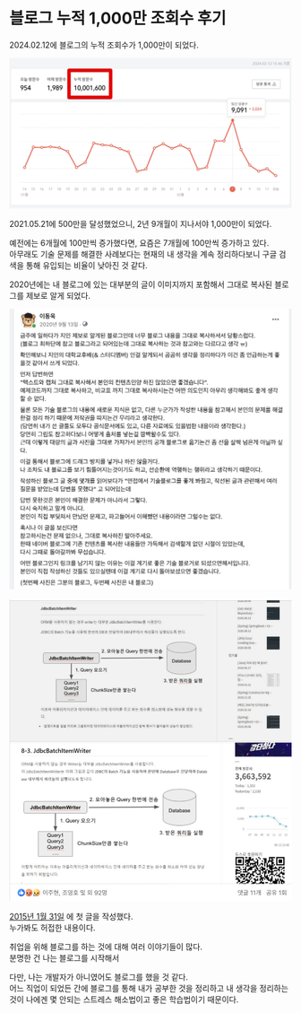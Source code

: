 # 블로그 누적 1,000만 조회수 후기

2024.02.12에 블로그의 누적 조회수가 1,000만이 되었다.  

![1](./images/1.jpeg)

2021.05.21에 500만을 달성했었으니, 2년 9개월이 지나서야 1,000만이 되었다.  
  
예전에는 6개월에 100만씩 증가했다면, 요즘은 7개월에 100만씩 증가하고 있다.  
아무래도 기술 문제를 해결한 사례보다는 현재의 내 생각을 계속 정리하다보니 구글 검색을 통해 유입되는 비율이 낮아진 것 같다.  


2020년에는 내 블로그에 있는 대부분의 글이 이미지까지 포함해서 그대로 복사된 블로그를 제보로 알게 되었다.

![copy1](./images/copy1.png)

![copy2](./images/copy2.png)

[2015년 1월 31일](https://jojoldu.tistory.com/1) 에 첫 글을 작성했다.  
누가봐도 허접한 내용이다.



취업을 위해 블로그를 하는 것에 대해 여러 이야기들이 많다.  
분명한 건 나는 블로그를 시작해서 

다만, 나는 개발자가 아니였어도 블로그를 했을 것 같다.  
어느 직업이 되었든 간에 블로그를 통해 내가 공부한 것을 정리하고 내 생각을 정리하는 것이 나에겐 몇 안되는 스트레스 해소법이고 좋은 학습법이기 때문이다.
